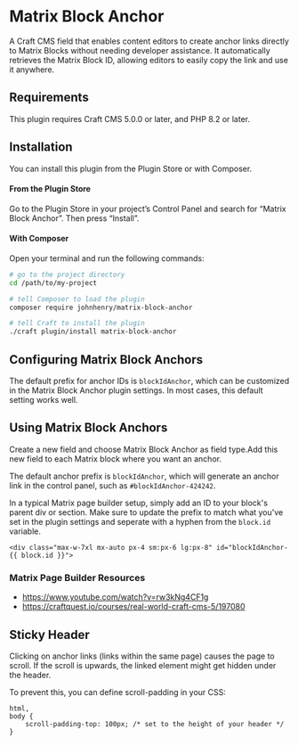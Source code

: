 # Matrix Block Anchor

A Craft CMS field that enables content editors to create anchor links directly to Matrix Blocks without needing developer assistance. It automatically retrieves the Matrix Block ID, allowing editors to easily copy the link and use it anywhere.

## Requirements

This plugin requires Craft CMS 5.0.0 or later, and PHP 8.2 or later.

## Installation

You can install this plugin from the Plugin Store or with Composer.

#### From the Plugin Store

Go to the Plugin Store in your project’s Control Panel and search for “Matrix Block Anchor”. Then press “Install”.

#### With Composer

Open your terminal and run the following commands:

```bash
# go to the project directory
cd /path/to/my-project

# tell Composer to load the plugin
composer require johnhenry/matrix-block-anchor

# tell Craft to install the plugin
./craft plugin/install matrix-block-anchor
```

## Configuring Matrix Block Anchors

The default prefix for anchor IDs is `blockIdAnchor`, which can be customized in the Matrix Block Anchor plugin settings. In most cases, this default setting works well.

## Using Matrix Block Anchors

Create a new field and choose Matrix Block Anchor as field type.Add this new field to each Matrix block where you want an anchor.

The default anchor prefix is `blockIdAnchor`, which will generate an anchor link in the control panel, such as `#blockIdAnchor-424242`.

In a typical Matrix page builder setup, simply add an ID to your block's parent div or section. Make sure to update the prefix to match what you've set in the plugin settings and seperate with a hyphen from the `block.id` variable.



```
<div class="max-w-7xl mx-auto px-4 sm:px-6 lg:px-8" id="blockIdAnchor-{{ block.id }}">
```
### Matrix Page Builder Resources

- https://www.youtube.com/watch?v=rw3kNg4CF1g
- https://craftquest.io/courses/real-world-craft-cms-5/197080


## Sticky Header

Clicking on anchor links (links within the same page) causes the page to scroll. If the scroll is upwards, the linked element might get hidden under the header.

To prevent this, you can define scroll-padding in your CSS:

```
html,
body {
    scroll-padding-top: 100px; /* set to the height of your header */
}
```
